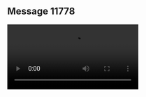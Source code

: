 ## Message 11778



![Video](https://data.iron-swords.co.il/2024/September/25/11778/11778_media.mp4)
